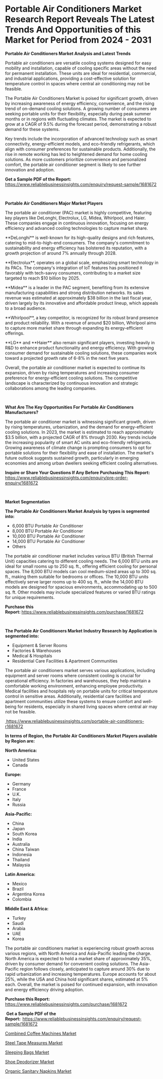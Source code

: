 <p><h1>Portable Air Conditioners Market Research Report Reveals The Latest Trends And Opportunities of this Market for Period from 2024 - 2031</h1></p><p><strong>Portable Air Conditioners Market Analysis and Latest Trends</strong></p>
<p><p>Portable air conditioners are versatile cooling systems designed for easy mobility and installation, capable of cooling specific areas without the need for permanent installation. These units are ideal for residential, commercial, and industrial applications, providing a cost-effective solution for temperature control in spaces where central air conditioning may not be feasible.</p><p>The Portable Air Conditioners Market is poised for significant growth, driven by increasing awareness of energy efficiency, convenience, and the rising trend of on-demand cooling solutions. A growing number of consumers are seeking portable units for their flexibility, especially during peak summer months or in regions with fluctuating climates. The market is expected to grow at a CAGR of 9.5% during the forecast period, demonstrating a robust demand for these systems.</p><p>Key trends include the incorporation of advanced technology such as smart connectivity, energy-efficient models, and eco-friendly refrigerants, which align with consumer preferences for sustainable products. Additionally, the rise in remote working has led to heightened demand for home cooling solutions. As more customers prioritize convenience and personalized comfort, the portable air conditioner segment is likely to see further innovation and adoption.</p></p>
<p><strong>Get a Sample PDF of the Report:&nbsp;</strong> <a href="https://www.reliablebusinessinsights.com/enquiry/request-sample/1681672?utm_campaign=1877&utm_medium=2&utm_source=Github&utm_content=ia&utm_term=11122024&utm_id=portable-air-conditioners">https://www.reliablebusinessinsights.com/enquiry/request-sample/1681672</a></p>
<p>&nbsp;</p>
<p><strong>Portable Air Conditioners Major Market Players</strong></p>
<p><p>The portable air conditioner (PAC) market is highly competitive, featuring key players like DeLonghi, Electrolux, LG, Midea, Whirlpool, and Haier. These companies engage in continuous innovation, focusing on energy efficiency and advanced cooling technologies to capture market share.</p><p>**DeLonghi** is well-known for its high-quality designs and rich features, catering to mid-to-high-end consumers. The company's commitment to sustainability and energy efficiency has bolstered its reputation, with a growth projection of around 7% annually through 2028. </p><p>**Electrolux**, operates on a global scale, emphasizing smart technology in its PACs. The company's integration of IoT features has positioned it favorably with tech-savvy consumers, contributing to a market size targeted to reach $10 billion by 2025.</p><p>**Midea** is a leader in the PAC segment, benefiting from its extensive manufacturing capabilities and strong distribution networks. Its sales revenue was estimated at approximately $38 billion in the last fiscal year, driven largely by its innovative and affordable product lineup, which appeals to a broad audience. </p><p>**Whirlpool**, a key competitor, is recognized for its robust brand presence and product reliability. With a revenue of around $20 billion, Whirlpool aims to capture more market share through expanding its energy-efficient offerings.</p><p>**LG** and **Haier** also remain significant players, investing heavily in R&D to enhance product functionality and energy efficiency. With growing consumer demand for sustainable cooling solutions, these companies work toward a projected growth rate of 6-8% in the next five years.</p><p>Overall, the portable air conditioner market is expected to continue its expansion, driven by rising temperatures and increasing consumer preference for energy-efficient cooling solutions. The competitive landscape is characterized by continuous innovation and strategic collaborations among the leading companies.</p></p>
<p>&nbsp;</p>
<p><strong>What Are The Key Opportunities For Portable Air Conditioners Manufacturers?</strong></p>
<p><p>The portable air conditioner market is witnessing significant growth, driven by rising temperatures, urbanization, and the demand for energy-efficient cooling solutions. In 2023, the market is estimated to reach approximately $3.5 billion, with a projected CAGR of 8% through 2030. Key trends include the increasing popularity of smart AC units and eco-friendly refrigerants. Growing awareness of climate change is prompting consumers to opt for portable solutions for their flexibility and ease of installation. The market's future outlook suggests sustained growth, particularly in emerging economies and among urban dwellers seeking efficient cooling alternatives.</p></p>
<p><strong>Inquire or Share Your Questions If Any Before Purchasing This Report:</strong> <a href="https://www.reliablebusinessinsights.com/enquiry/pre-order-enquiry/1681672?utm_campaign=1877&utm_medium=2&utm_source=Github&utm_content=ia&utm_term=11122024&utm_id=portable-air-conditioners">https://www.reliablebusinessinsights.com/enquiry/pre-order-enquiry/1681672</a></p>
<p>&nbsp;</p>
<p><strong>Market Segmentation</strong></p>
<p><strong>The Portable Air Conditioners Market Analysis by types is segmented into:</strong></p>
<p><ul><li>6,000 BTU Portable Air Conditioner</li><li>8,000 BTU Portable Air Conditioner</li><li>10,000 BTU Portable Air Conditioner</li><li>14,000 BTU Portable Air Conditioner</li><li>Others</li></ul></p>
<p><p>The portable air conditioner market includes various BTU (British Thermal Unit) capacities catering to different cooling needs. The 6,000 BTU units are ideal for small rooms up to 250 sq. ft., offering efficient cooling for personal spaces. The 8,000 BTU models can cool medium-sized areas up to 300 sq. ft., making them suitable for bedrooms or offices. The 10,000 BTU units effectively serve larger rooms up to 400 sq. ft., while the 14,000 BTU models are designed for spacious environments, accommodating up to 500 sq. ft. Other models may include specialized features or varied BTU ratings for unique requirements.</p></p>
<p><strong>Purchase this Report:&nbsp;</strong><a href="https://www.reliablebusinessinsights.com/purchase/1681672?utm_campaign=1877&utm_medium=2&utm_source=Github&utm_content=ia&utm_term=11122024&utm_id=portable-air-conditioners">https://www.reliablebusinessinsights.com/purchase/1681672</a></p>
<p>&nbsp;</p>
<p><strong>The Portable Air Conditioners Market Industry Research by Application is segmented into:</strong></p>
<p><ul><li>Equipment & Server Rooms</li><li>Factories & Warehouses</li><li>Medical & Hospitals</li><li>Residential Care Facilities & Apartment Communities</li></ul></p>
<p><p>The portable air conditioners market serves various applications, including equipment and server rooms where consistent cooling is crucial for operational efficiency. In factories and warehouses, they help maintain a comfortable working environment, enhancing employee productivity. Medical facilities and hospitals rely on portable units for critical temperature control in sensitive areas. Additionally, residential care facilities and apartment communities utilize these systems to ensure comfort and well-being for residents, especially in shared living spaces where central air may not be feasible.</p></p>
<p><a href="https://www.reliablebusinessinsights.com/portable-air-conditioners-r1681672?utm_campaign=1877&utm_medium=2&utm_source=Github&utm_content=ia&utm_term=11122024&utm_id=portable-air-conditioners">&nbsp;https://www.reliablebusinessinsights.com/portable-air-conditioners-r1681672</a></p>
<p><strong>In terms of Region, the Portable Air Conditioners Market Players available by Region are:</strong></p>
<p>
    <p> <strong> North America: </strong>
        <ul>
            <li>United States</li>
            <li>Canada</li>
        </ul>
        </p> 
    <p> <strong> Europe: </strong>
        <ul>
            <li>Germany</li>
            <li>France</li>
            <li>U.K.</li>
            <li>Italy</li>
            <li>Russia</li>
        </ul>
        </p> 
    <p> <strong> Asia-Pacific: </strong>
        <ul>
            <li>China</li>
            <li>Japan</li>
            <li>South Korea</li>
            <li>India</li>
            <li>Australia</li>
            <li>China Taiwan</li>
            <li>Indonesia</li>
            <li>Thailand</li>
            <li>Malaysia</li>
        </ul>
        </p> 
    <p> <strong> Latin America: </strong>
        <ul>
            <li>Mexico</li>
            <li>Brazil</li>
            <li>Argentina Korea</li>
            <li>Colombia</li>
        </ul>
        </p> 
    <p> <strong> Middle East & Africa: </strong>
        <ul>
            <li>Turkey</li>
            <li>Saudi</li>
            <li>Arabia</li>
            <li>UAE</li>
            <li>Korea</li>
        </ul>
    </p>
    </p>
<p><p>The portable air conditioners market is experiencing robust growth across various regions, with North America and Asia-Pacific leading the charge. North America is expected to hold a market share of approximately 35%, driven by consumer demand for convenient cooling solutions. The Asia-Pacific region follows closely, anticipated to capture around 30% due to rapid urbanization and increasing temperatures. Europe accounts for about 25%, while the USA and China hold significant shares, estimated at 5% each. Overall, the market is poised for continued expansion, with innovation and energy efficiency driving adoption.</p></p>
<p><strong>Purchase this Report: </strong><a href="https://www.reliablebusinessinsights.com/purchase/1681672?utm_campaign=1877&utm_medium=2&utm_source=Github&utm_content=ia&utm_term=11122024&utm_id=portable-air-conditioners">https://www.reliablebusinessinsights.com/purchase/1681672</a></p>
<p>&nbsp;<strong>Get a Sample PDF of the Report:&nbsp;&nbsp;</strong><a href="https://www.reliablebusinessinsights.com/enquiry/request-sample/1681672?utm_campaign=1877&utm_medium=2&utm_source=Github&utm_content=ia&utm_term=11122024&utm_id=portable-air-conditioners">https://www.reliablebusinessinsights.com/enquiry/request-sample/1681672</a></p>
<p><strong></strong></p>
<p><p><a href="https://github.com/delindacallegari68/Market-Research-Report-List-1/blob/main/combined-coffee-machines-market.md?utm_campaign=1877&utm_medium=2&utm_source=Github&utm_content=ia&utm_term=11122024&utm_id=portable-air-conditioners">Combined Coffee Machines Market</a></p><p><a href="https://www.linkedin.com/pulse/in-depth-analysis-steel-tape-measures-market-size-share-forecast-5cede?utm_campaign=1877&utm_medium=2&utm_source=Github&utm_content=ia&utm_term=11122024&utm_id=portable-air-conditioners">Steel Tape Measures Market</a></p><p><a href="https://www.linkedin.com/pulse/sleeping-bags-market-forecasted-from-2024-2031-expanding-mwxre?utm_campaign=1877&utm_medium=2&utm_source=Github&utm_content=ia&utm_term=11122024&utm_id=portable-air-conditioners">Sleeping Bags Market</a></p><p><a href="https://www.linkedin.com/pulse/study-forecastingthe-globalshoe-deodorizer-market-growingat-u9eue?utm_campaign=1877&utm_medium=2&utm_source=Github&utm_content=ia&utm_term=11122024&utm_id=portable-air-conditioners">Shoe Deodorizer Market</a></p><p><a href="https://www.linkedin.com/pulse/market-drivers-projections-organic-sanitary-napkins-8nx2e?utm_campaign=1877&utm_medium=2&utm_source=Github&utm_content=ia&utm_term=11122024&utm_id=portable-air-conditioners">Organic Sanitary Napkins Market</a></p></p>